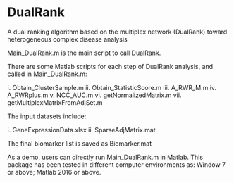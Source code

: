 # DualRank

A dual ranking algorithm based on the multiplex network (DualRank) toward heterogeneous complex disease analysis

Main_DualRank.m is the main script to call DualRank.

There are some Matlab scripts for each step of DualRank analysis, and called in Main_DualRank.m:

  i. Obtain_ClusterSample.m 
  ii. Obtain_StatisticScore.m 
  iii. A_RWR_M.m 
  iv. A_RWRplus.m 
  v. NCC_AUC.m 
  vi. getNormalizedMatrix.m 
  vii. getMultiplexMatrixFromAdjSet.m 

The input datasets include:

  i. GeneExpressionData.xlsx 
  ii. SparseAdjMatrix.mat

The final biomarker list is saved as Biomarker.mat

As a demo, users can directly run Main_DualRank.m in Matlab. This package has been tested in different computer environments as: Window 7 or above; Matlab 2016 or above.
